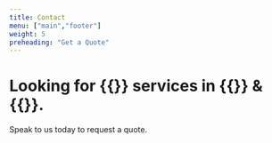 ```yaml
---
title: Contact
menu: ["main","footer"]
weight: 5
preheading: "Get a Quote"
---
```


# Looking for **{{<industry>}} services** in **{{<towncity>}}** &amp; {{<county>}}.

Speak to us today to request a quote. 


